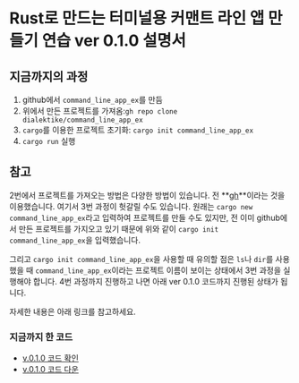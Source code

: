 # Rust로 만드는 터미널용 커맨트 라인 앱 만들기 연습 ver 0.1.0 설명서

## 지금까지의 과정

1. github에서 `command_line_app_ex`를 만듬
2. 위에서 만든 프로젝트를 가져옴:`gh repo clone dialektike/command_line_app_ex`
3. `cargo`를 이용한 프로젝트 초기화: `cargo init command_line_app_ex`
4. `cargo run` 실행

## 참고

2번에서 프로젝트를 가져오는 방법은 다양한 방법이 있습니다. 전 **[gh](https://cli.github.com)**이라는 것을 이용했습니다. 여기서 3번 과정이 헛갈릴 수도 있습니다. 원래는 `cargo new command_line_app_ex`라고 입력하여 프로젝트를 만들 수도 있지만, 전 이미 github에서 만든 프로젝트를 가지오고 있기 때문에 위와 같이 `cargo init command_line_app_ex`을 입력했습니다.

그리고 `cargo init command_line_app_ex`을 사용할 때 유의할 점은 `ls`나 `dir`를 사용했을 때 `command_line_app_ex`이라는 프로젝트 이름이 보이는 상태에서 3번 과정을 실행해야 합니다. 4번 과정까지 진행하고 나면 아래 ver 0.1.0 코드까지 진행된 상태가 됩니다.

자세한 내용은 아래 링크를 참고하세요.

### 지금까지 한 코드

- [v.0.1.0 코드 확인](https://github.com/dialektike/command_line_app_ex/tree/0.1.0)
- [v.0.1.0 코드 다운](https://github.com/dialektike/command_line_app_ex/releases/tag/v.0.1.0)
